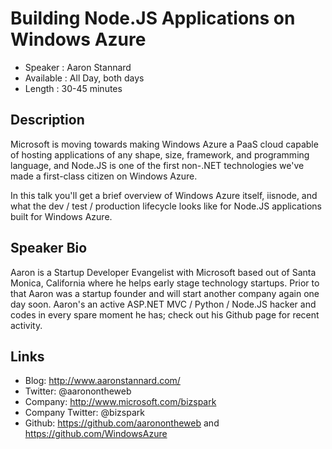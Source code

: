 Building Node.JS Applications on Windows Azure
====================================

* Speaker   : Aaron Stannard
* Available : All Day, both days
* Length    : 30-45 minutes

Description
-----------

Microsoft is moving towards making Windows Azure a PaaS cloud capable of hosting applications of any shape, size, framework, and programming language, and Node.JS is one of the first non-.NET technologies we've made a first-class citizen on Windows Azure.

In this talk you'll get a brief overview of Windows Azure itself, iisnode, and what the dev / test / production lifecycle looks like for Node.JS applications built for Windows Azure.

Speaker Bio
-----------

Aaron is a Startup Developer Evangelist with Microsoft based out of Santa Monica, California where he helps early stage technology startups. Prior to that Aaron was a startup founder and will start another company again one day soon. Aaron's an active ASP.NET MVC / Python / Node.JS hacker and codes in every spare moment he has; check out his Github page for recent activity.

Links
-----

* Blog: http://www.aaronstannard.com/
* Twitter: @aaronontheweb
* Company: http://www.microsoft.com/bizspark 
* Company Twitter: @bizspark
* Github: https://github.com/aaronontheweb and https://github.com/WindowsAzure

